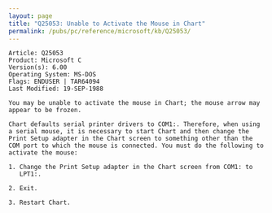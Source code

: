 ```yaml
---
layout: page
title: "Q25053: Unable to Activate the Mouse in Chart"
permalink: /pubs/pc/reference/microsoft/kb/Q25053/
---
```


	Article: Q25053
	Product: Microsoft C
	Version(s): 6.00
	Operating System: MS-DOS
	Flags: ENDUSER | TAR64094
	Last Modified: 19-SEP-1988
	
	You may be unable to activate the mouse in Chart; the mouse arrow may
	appear to be frozen.
	
	Chart defaults serial printer drivers to COM1:. Therefore, when using
	a serial mouse, it is necessary to start Chart and then change the
	Print Setup adapter in the Chart screen to something other than the
	COM port to which the mouse is connected. You must do the following to
	activate the mouse:
	
	1. Change the Print Setup adapter in the Chart screen from COM1: to
	   LPT1:.
	
	2. Exit.
	
	3. Restart Chart.
